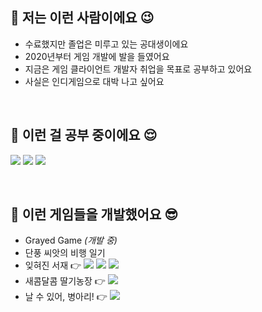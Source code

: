 ## 🖤 저는 이런 사람이에요 😉
- 수료했지만 졸업은 미루고 있는 공대생이에요
- 2020년부터 게임 개발에 발을 들였어요
- 지금은 게임 클라이언트 개발자 취업을 목표로 공부하고 있어요
- 사실은 인디게임으로 대박 나고 싶어요

<br>
  
## 🖤 이런 걸 공부 중이에요 😌

<img src="https://img.shields.io/badge/unity%20-%23000000.svg?&style=flat&logo=unity&logoColor=white"/> <img src="https://img.shields.io/badge/-C%23%20-black?style=flat&logo=csharp"/> <img src="https://img.shields.io/badge/-C++-black?style=flat&logo=c%2B%2B"/> 

<br>

## 🖤 이런 게임들을 개발했어요 😎

- Grayed Game _(개발 중)_
- 단풍 씨앗의 비행 일기
- 잊혀진 서재 👉 <a href="https://play.google.com/store/apps/details?id=com.sonak.LostLibrary&hl=ko-KR"><img src="https://img.shields.io/badge/Google Play-white?style=flat&logo=googleplay&logoColor=414141"/></a>
<a href="https://apps.apple.com/app/ijhyeojin-seojae/id6451304049?src=AppAgg.com"><img src="https://img.shields.io/badge/App Store-0D96F6?style=flat&logo=appstore&logoColor=white"/></a>
<a href="https://m.onestore.co.kr/mobilepoc/apps/appsDetail.omp?prodId=0000771781"><img src="https://img.shields.io/badge/One Store-EF3656?style=flat&logoColor=white"/></a>
- 새콤달콤 딸기농장 👉 <a href="https://play.google.com/store/apps/details?id=com.teamfarmer.strawberryfarm&hl=ko"><img src="https://img.shields.io/badge/Google Play-white?style=flat&logo=googleplay&logoColor=414141"/></a>
- 날 수 있어, 병아리! 👉 <a href="https://play.google.com/store/apps/details?id=com.TeamFlitch.FlyChick2&hl=ko"><img src="https://img.shields.io/badge/Google Play-white?style=flat&logo=googleplay&logoColor=414141"/></a>

<br>

